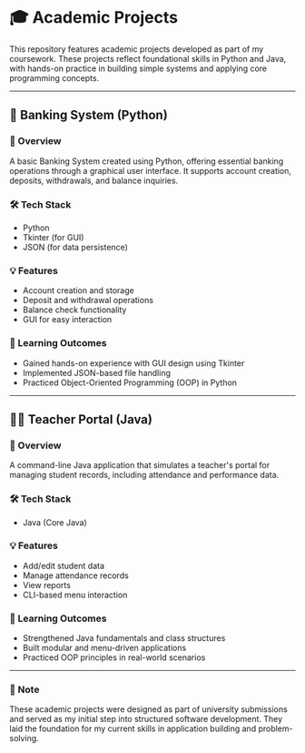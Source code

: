 # 🎓 Academic Projects

This repository features academic projects developed as part of my coursework. These projects reflect foundational skills in Python and Java, with hands-on practice in building simple systems and applying core programming concepts.

---

## 🏦 Banking System (Python)

### 📌 Overview
A basic Banking System created using Python, offering essential banking operations through a graphical user interface. It supports account creation, deposits, withdrawals, and balance inquiries.

### 🛠️ Tech Stack
- Python  
- Tkinter (for GUI)  
- JSON (for data persistence)  

### 💡 Features
- Account creation and storage  
- Deposit and withdrawal operations  
- Balance check functionality  
- GUI for easy interaction  

### 🎯 Learning Outcomes
- Gained hands-on experience with GUI design using Tkinter  
- Implemented JSON-based file handling  
- Practiced Object-Oriented Programming (OOP) in Python  

---

## 🧑‍🏫 Teacher Portal (Java)

### 📌 Overview
A command-line Java application that simulates a teacher's portal for managing student records, including attendance and performance data.

### 🛠️ Tech Stack
- Java (Core Java)

### 💡 Features
- Add/edit student data  
- Manage attendance records  
- View reports  
- CLI-based menu interaction  

### 🎯 Learning Outcomes
- Strengthened Java fundamentals and class structures  
- Built modular and menu-driven applications  
- Practiced OOP principles in real-world scenarios  

---

### 📘 Note
These academic projects were designed as part of university submissions and served as my initial step into structured software development. They laid the foundation for my current skills in application building and problem-solving.